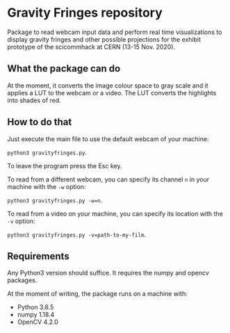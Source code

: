 # Gravity Fringes repository

Package to read webcam input data and perform real time visualizations to display gravity fringes and other possible projections for the exhibit prototype of the scicommhack at CERN (13-15 Nov. 2020).

## What the package can do
At the moment, it converts the image colour space to gray scale and it applies a LUT to the webcam or a video. The LUT converts the highlights into shades of red.

## How to do that
Just execute the main file to use the default webcam of your machine:

`python3 gravityfringes.py`.

To leave the program press the Esc key.

To read from a different webcam, you can specify its channel `n` in your machine with the `-w` option:

`python3 gravityfringes.py -w=n`.

To read from a video on your machine, you can specify its location with the `-v` option:

`python3 gravityfringes.py -v=path-to-my-film`.

## Requirements

Any Python3 version should suffice. It requires the numpy and opencv packages.

At the moment of writing, the package runs on a machine with:
- Python 3.8.5
- numpy 1.18.4
- OpenCV 4.2.0
